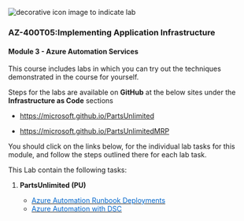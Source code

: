 
<p style="text-align:left;"><img src="../Linked_Image_Files/Download.png" alt="decorative icon image to indicate lab"></p>

### AZ-400T05:Implementing Application Infrastructure

#### Module 3 - Azure Automation Services

This course includes labs in which you can try out the techniques demonstrated in the course for yourself.

Steps for the labs are available on **GitHub** at the below sites under the **Infrastructure as Code** sections

- <p><a href="https://microsoft.github.io/PartsUnlimited" title="" target="_blank">https://microsoft.github.io/PartsUnlimited</a></p>
- <p><a href="https://microsoft.github.io/PartsUnlimitedMRP" title="" target="_blank">https://microsoft.github.io/PartsUnlimitedMRP</a></p>

You should click on the links below, for the individual lab tasks for this module, and follow the steps outlined there for each lab task.

This Lab contain the following tasks:

1) **PartsUnlimited (PU)**

    - <a href="http://microsoft.github.io/PartsUnlimited/iac/200.2x-IaCM01AzureAuto.html" target="_blank"><span style="color: #0066cc;" color="#0066cc">Azure Automation Runbook Deployments</span></a>
    - <a href="http://microsoft.github.io/PartsUnlimited/iac/200.2x-IaCLabsM02DSC.html" target="_blank"><span style="color: #0066cc;" color="#0066cc">Azure Automation with DSC</span></a>

 
